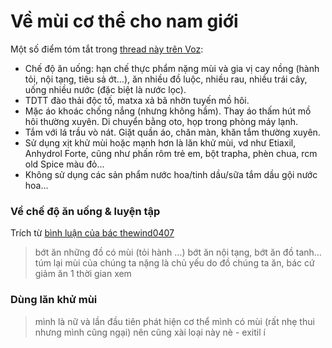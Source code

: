 # Về mùi cơ thể cho nam giới

Một số điểm tóm tắt trong [thread này trên Voz](https://voz.vn/t/xin-phuong-an-xu-ly-mui-co-the.942327/):

-   Chế độ ăn uống: hạn chế thực phẩm nặng mùi và gia vị cay nồng (hành tỏi, nội tạng, tiêu sả ớt...), ăn nhiều đồ luộc, nhiều rau, nhiều trái cây, uống nhiều nước (đặc biệt là nước lọc).
-   TDTT đào thải độc tố, matxa xả bã nhờn tuyến mồ hôi.
-   Mặc áo khoác chống nắng (nhưng không hầm). Thay áo thấm hút mồ hôi thường xuyên. Di chuyển bằng oto, họp trong phòng máy lạnh.
-   Tắm với lá trầu vò nát. Giặt quần áo, chăn màn, khăn tắm thường xuyên.
-   Sử dụng xịt khử mùi hoặc mạnh hơn là lăn khử mùi, vd như Etiaxil, Anhydrol Forte, cũng như phấn rôm trẻ em, bột trapha, phèn chua, rcm old Spice màu đỏ...
-   Không sử dụng các sản phẩm nước hoa/tinh dầu/sữa tắm dầu gội nước hoa...


### Về chế độ ăn uống & luyện tập

Trích từ [bình luận của bác thewind0407](https://voz.vn/t/xin-phuong-an-xu-ly-mui-co-the.942327/post-31096701)

> bớt ăn những đồ có mùi (tỏi hành ...) bớt ăn nội tạng, bớt ăn đồ tanh... túm lại mùi của chúng ta nặng là chủ yếu do đồ chúng ta ăn,
bác cứ giảm ăn 1 thời gian xem

### Dùng lăn khử mùi

> mình là nữ và lần đầu tiên phát hiện cơ thể mình có mùi (rất nhẹ thui nhưng mình cũng ngại) nên cũng xài loại này nè - exitil í
